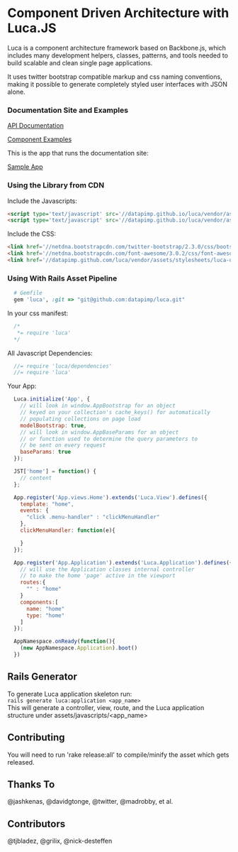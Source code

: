 # Component Driven Architecture with Luca.JS

Luca is a component architecture framework based on Backbone.js, which includes
many development helpers, classes, patterns, and tools needed to build scalable
and clean single page applications.

It uses twitter bootstrap compatible markup and css naming conventions, 
making it possible to generate completely styled user interfaces with JSON alone.

### Documentation Site and Examples

[API Documentation](http://datapimp.github.io/luca#docs) 

[Component Examples](http://datapimp.github.io/luca#examples)

This is the app that runs the documentation site:

[Sample App](https://github.com/datapimp/luca/tree/master/site/source/app/assets/javascripts)

### Using the Library from CDN

Include the Javascripts:

```html
<script type='text/javascript' src='//datapimp.github.io/luca/vendor/assets/javascripts/luca-dependencies.min.js'></script>
<script type='text/javascript' src='//datapimp.github.io/luca/vendor/assets/javascripts/luca.min.js'></script>
```

Include the CSS:

```html
<link href='//netdna.bootstrapcdn.com/twitter-bootstrap/2.3.0/css/bootstrap-combined.min.css' rel='stylesheet'>
<link href='//netdna.bootstrapcdn.com/font-awesome/3.0.2/css/font-awesome.css' rel='stylesheet'>
<link href='//datapimp.github.com/luca/vendor/assets/stylesheets/luca-ui.css' rel='stylesheet'>
```

### Using With Rails Asset Pipeline

```ruby
  # Gemfile
  gem 'luca', :git => "git@github.com:datapimp/luca.git" 
```

In your css manifest:

```css
  /*
   *= require 'luca'
  */
```

All Javascript Dependencies:

```javascript
  //= require 'luca/dependencies'
  //= require 'luca'
```

Your App:
```javascript
  Luca.initialize('App', {
    // will look in window.AppBootstrap for an object
    // keyed on your collection's cache_keys() for automatically
    // populating collections on page load
    modelBootstrap: true,
    // will look in window.AppBaseParams for an object
    // or function used to determine the query parameters to
    // be sent on every request
    baseParams: true
  });

  JST['home'] = function() {
    // content
  };

  App.register('App.views.Home').extends('Luca.View').defines({
    template: "home",
    events: {
      "click .menu-handler" : "clickMenuHandler"
    },
    clickMenuHandler: function(e){

    }
  });

  App.register('App.Application').extends('Luca.Application').defines({
    // will use the Application classes internal controller
    // to make the home 'page' active in the viewport
    routes:{
      "" : "home"  
    }
    components:[
      name: "home"
      type: "home"
    ]
  });

  AppNamespace.onReady(function(){
    (new AppNamespace.Application).boot()
  })
```

## Rails Generator
To generate Luca application skeleton run:   
`rails generate luca:application <app_name>`  
This will generate a controller, view, route, and the Luca application structure under assets/javascripts/<app_name>

## Contributing
You will need to run 'rake release:all' to compile/minify the asset which gets released.

## Thanks To
@jashkenas, @davidgtonge, @twitter, @madrobby, et al.

## Contributors
@tjbladez, @grilix, @nick-desteffen
